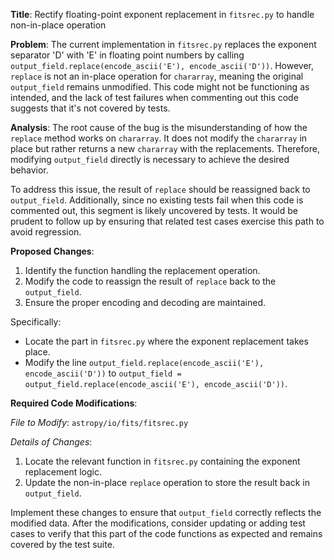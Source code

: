 **Title**: Rectify floating-point exponent replacement in `fitsrec.py` to handle non-in-place operation

**Problem**: 
The current implementation in `fitsrec.py` replaces the exponent separator 'D' with 'E' in floating point numbers by calling `output_field.replace(encode_ascii('E'), encode_ascii('D'))`. However, `replace` is not an in-place operation for `chararray`, meaning the original `output_field` remains unmodified. This code might not be functioning as intended, and the lack of test failures when commenting out this code suggests that it's not covered by tests.

**Analysis**:
The root cause of the bug is the misunderstanding of how the `replace` method works on `chararray`. It does not modify the `chararray` in place but rather returns a new `chararray` with the replacements. Therefore, modifying `output_field` directly is necessary to achieve the desired behavior.

To address this issue, the result of `replace` should be reassigned back to `output_field`. Additionally, since no existing tests fail when this code is commented out, this segment is likely uncovered by tests. It would be prudent to follow up by ensuring that related test cases exercise this path to avoid regression.

**Proposed Changes**:
1. Identify the function handling the replacement operation.
2. Modify the code to reassign the result of `replace` back to the `output_field`.
3. Ensure the proper encoding and decoding are maintained.

  Specifically:
  - Locate the part in `fitsrec.py` where the exponent replacement takes place.
  - Modify the line `output_field.replace(encode_ascii('E'), encode_ascii('D'))` to `output_field = output_field.replace(encode_ascii('E'), encode_ascii('D'))`.

**Required Code Modifications**:

*File to Modify*: `astropy/io/fits/fitsrec.py`

*Details of Changes*:

1. Locate the relevant function in `fitsrec.py` containing the exponent replacement logic.
2. Update the non-in-place `replace` operation to store the result back in `output_field`.



Implement these changes to ensure that `output_field` correctly reflects the modified data. After the modifications, consider updating or adding test cases to verify that this part of the code functions as expected and remains covered by the test suite.